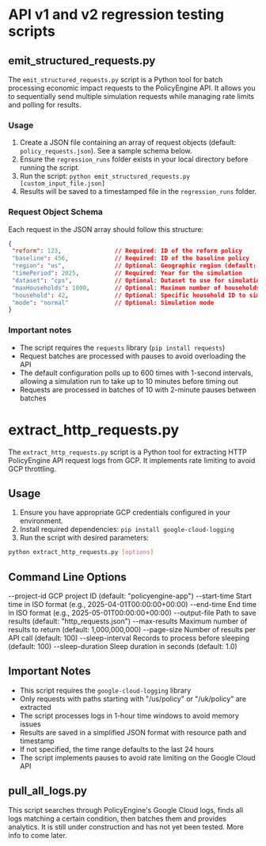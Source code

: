 # API v1 and v2 regression testing scripts

## emit_structured_requests.py

The `emit_structured_requests.py` script is a Python tool for batch processing economic impact requests to the PolicyEngine API. It allows you to sequentially send multiple simulation requests while managing rate limits and polling for results.

### Usage

1. Create a JSON file containing an array of request objects (default: `policy_requests.json`). See a sample schema below.
2. Ensure the `regression_runs` folder exists in your local directory before running the script.
3. Run the script: `python emit_structured_requests.py [custom_input_file.json]`
4. Results will be saved to a timestamped file in the `regression_runs` folder.

### Request Object Schema

Each request in the JSON array should follow this structure:

```json
{
 "reform": 123,               // Required: ID of the reform policy
 "baseline": 456,             // Required: ID of the baseline policy
 "region": "us",              // Optional: Geographic region (default: "us")
 "timePeriod": 2025,          // Required: Year for the simulation
 "dataset": "cps",            // Optional: Dataset to use for simulation
 "maxHouseholds": 1000,       // Optional: Maximum number of households to include
 "household": 42,             // Optional: Specific household ID to simulate
 "mode": "normal"             // Optional: Simulation mode
}
```

### Important notes
- The script requires the `requests` library (`pip install requests`)
- Request batches are processed with pauses to avoid overloading the API
- The default configuration polls up to 600 times with 1-second intervals, allowing a simulation run to take up to 10 minutes before timing out
- Requests are processed in batches of 10 with 2-minute pauses between batches

# extract_http_requests.py

The `extract_http_requests.py` script is a Python tool for extracting HTTP PolicyEngine API request logs from GCP. It implements rate limiting to avoid GCP throttling.

## Usage

1. Ensure you have appropriate GCP credentials configured in your environment.
2. Install required dependencies: `pip install google-cloud-logging`
3. Run the script with desired parameters:

  ```bash
  python extract_http_requests.py [options]
  ```

## Command Line Options
--project-id      GCP project ID (default: "policyengine-app")
--start-time      Start time in ISO format (e.g., 2025-04-01T00:00:00+00:00)
--end-time        End time in ISO format (e.g., 2025-05-01T00:00:00+00:00)
--output-file     Path to save results (default: "http_requests.json")
--max-results     Maximum number of results to return (default: 1,000,000,000)
--page-size       Number of results per API call (default: 100)
--sleep-interval  Records to process before sleeping (default: 100)
--sleep-duration  Sleep duration in seconds (default: 1.0)

## Important Notes

* This script requires the `google-cloud-logging` library
* Only requests with paths starting with "/us/policy" or "/uk/policy" are extracted
* The script processes logs in 1-hour time windows to avoid memory issues
* Results are saved in a simplified JSON format with resource path and timestamp
* If not specified, the time range defaults to the last 24 hours
* The script implements pauses to avoid rate limiting on the Google Cloud API
## pull_all_logs.py

This script searches through PolicyEngine's Google Cloud logs, finds all logs matching a certain condition, then batches them and provides analytics. It is still under construction and has not yet been tested. More info to come later.
